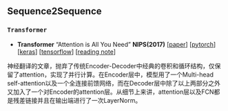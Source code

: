 ## Sequence2Sequence

### `Transformer`

* **Transformer**  “Attention is All You Need”  **NIPS(2017)**
  [[paper](https://arxiv.org/pdf/1706.03762.pdf)]
  [[pytorch](https://github.com/jadore801120/attention-is-all-you-need-pytorch)]
  [[keras](https://github.com/Lsdefine/attention-is-all-you-need-keras)]
  [[tensorflow](https://github.com/Kyubyong/transformer)]
  [[reading note](https://zhuanlan.zhihu.com/p/27469958)]
  
神经翻译的文章，抛弃了传统Encoder-Decoder中经典的卷积和循环结构，仅保留了attention，实现了并行计算。在Encoder层中，模型用了一个Multi-head self-attention以及一个全连接前馈网络，而在Decoder层中除了以上两部分之外又加入了一个对Encoder的attention层。从细节上来讲，attention层以及FCN都是残差链接并且在输出端进行了一次LayerNorm。
